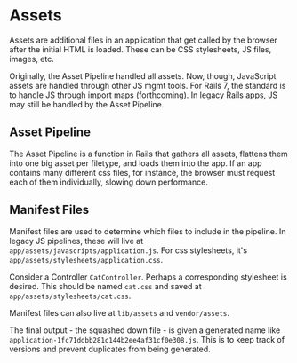 # Assets

Assets are additional files in an application that get called by the browser after the initial HTML is loaded. These can be CSS stylesheets, JS files, images, etc. 

Originally, the Asset Pipeline handled all assets. Now, though, JavaScript assets are handled through other JS mgmt tools. For Rails 7, the standard is to handle JS through import maps (forthcoming). In legacy Rails apps, JS may still be handled by the Asset Pipeline. 

## Asset Pipeline

The Asset Pipeline is a function in Rails that gathers all assets, flattens them into one big asset per filetype, and loads them into the app. If an app contains many different css files, for instance, the browser must request each of them individually, slowing down performance. 

## Manifest Files

Manifest files are used to determine which files to include in the pipeline. In legacy JS pipelines, these will live at `app/assets/javascripts/application.js`. For css stylesheets, it's `app/assets/stylesheets/application.css`. 

Consider a Controller `CatController`. Perhaps a corresponding stylesheet is desired. This should be named `cat.css` and saved at `app/assets/stylesheets/cat.css`. 

Manifest files can also live at `lib/assets` and `vendor/assets`. 

The final output - the squashed down file - is given a generated name like `application-1fc71ddbb281c144b2ee4af31cf0e308.js`. This is to keep track of versions and prevent duplicates from being generated.
